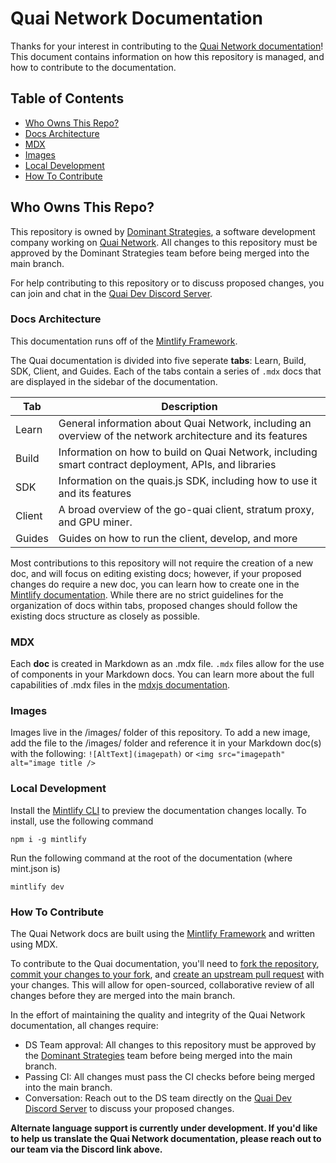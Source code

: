# Quai Network Documentation

Thanks for your interest in contributing to the [Quai Network documentation](https://qu.ai/docs/)! This document contains information on how this repository is managed, and how to contribute to the documentation.

## Table of Contents

- [Who Owns This Repo?](#who-owns-this-repo)
- [Docs Architecture](#docs-architecture)
- [MDX](#mdx)
- [Images](#images)
- [Local Development](#local-development)
- [How To Contribute](#how-to-contribute)

## Who Owns This Repo?

This repository is owned by [Dominant Strategies](https://dominantstrategies.io/), a software development company working on [Quai Network](https://qu.ai/). All changes to this repository must be approved by the Dominant Strategies team before being merged into the main branch.

For help contributing to this repository or to discuss proposed changes, you can join and chat in the [Quai Dev Discord Server](https://discord.gg/s8y8asPwNC).

### Docs Architecture

This documentation runs off of the [Mintlify Framework](https://mintlify.com/).

The Quai documentation is divided into five seperate **tabs**: Learn, Build, SDK, Client, and Guides. Each of the tabs contain a series of `.mdx` docs that are displayed in the sidebar of the documentation.

| Tab    | Description                                                                                                |
| ------ | ---------------------------------------------------------------------------------------------------------- |
| Learn  | General information about Quai Network, including an overview of the network architecture and its features |
| Build  | Information on how to build on Quai Network, including smart contract deployment, APIs, and libraries      |
| SDK    | Information on the quais.js SDK, including how to use it and its features                                  |
| Client | A broad overview of the go-quai client, stratum proxy, and GPU miner.                                      |
| Guides | Guides on how to run the client, develop, and more                                                         |

Most contributions to this repository will not require the creation of a new doc, and will focus on editing existing docs; however, if your proposed changes do require a new doc, you can learn how to create one in the [Mintlify documentation](https://mintlify.com/docs/development). While there are no strict guidelines for the organization of docs within tabs, proposed changes should follow the existing docs structure as closely as possible.

### MDX

Each **doc** is created in Markdown as an .mdx file. `.mdx` files allow for the use of components in your Markdown docs. You can learn more about the full capabilities of .mdx files in the [mdxjs documentation](https://mdxjs.com/docs/).

### Images

Images live in the /images/ folder of this repository. To add a new image, add the file to the /images/ folder and reference it in your Markdown doc(s) with the following: `![AltText](imagepath)` or `<img src="imagepath" alt="image title />`

### Local Development

Install the [Mintlify CLI](https://www.npmjs.com/package/mintlify) to preview the documentation changes locally. To install, use the following command

```
npm i -g mintlify
```

Run the following command at the root of the documentation (where mint.json is)

```
mintlify dev
```

### How To Contribute

The Quai Network docs are built using the [Mintlify Framework](https://mintlify.com/) and written using MDX.

To contribute to the Quai documentation, you'll need to [fork the repository](https://docs.github.com/en/get-started/quickstart/fork-a-repo), [commit your changes to your fork](https://docs.github.com/en/get-started/using-git/pushing-commits-to-a-remote-repository), and [create an upstream pull request](https://docs.github.com/en/pull-requests/collaborating-with-pull-requests/proposing-changes-to-your-work-with-pull-requests/creating-a-pull-request-from-a-fork) with your changes. This will allow for open-sourced, collaborative review of all changes before they are merged into the main branch.

In the effort of maintaining the quality and integrity of the Quai Network documentation, all changes require:

- DS Team approval: All changes to this repository must be approved by the [Dominant Strategies](https://dominantstrategies.io) team before being merged into the main branch.
- Passing CI: All changes must pass the CI checks before being merged into the main branch.
- Conversation: Reach out to the DS team directly on the [Quai Dev Discord Server](https://discord.gg/s8y8asPwNC) to discuss your proposed changes.

**Alternate language support is currently under development. If you'd like to help us translate the Quai Network documentation, please reach out to our team via the Discord link above.**
```
